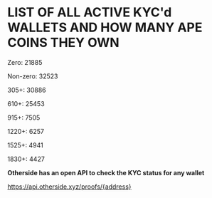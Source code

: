 # LIST OF ALL ACTIVE KYC'd WALLETS AND HOW MANY APE COINS THEY OWN

Zero: 21885

Non-zero: 32523

305+: 30886

610+: 25453

915+: 7505

1220+: 6257

1525+: 4941

1830+: 4427

**Otherside has an open API to check the KYC status for any wallet**

https://api.otherside.xyz/proofs/{address}